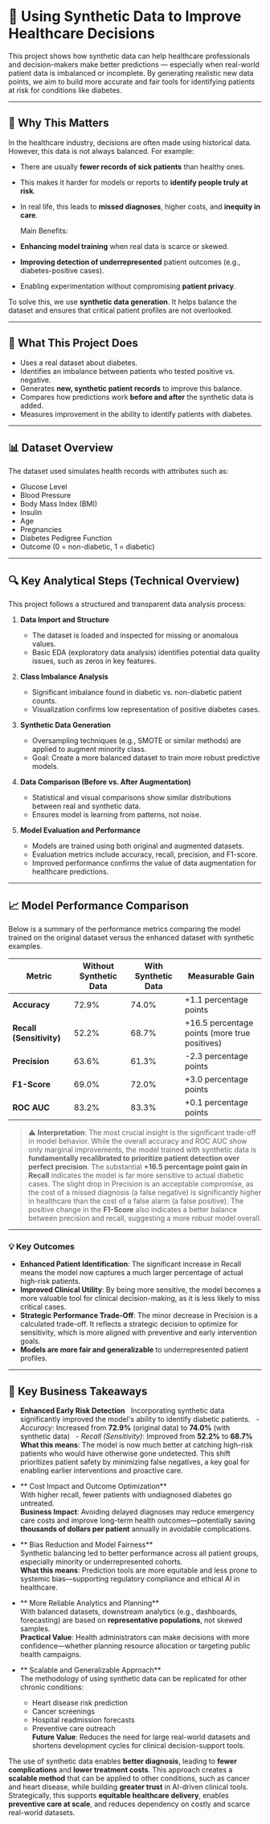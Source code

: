 # 🏥 Using Synthetic Data to Improve Healthcare Decisions

This project shows how synthetic data can help healthcare professionals and decision-makers make better predictions — especially when real-world patient data is imbalanced or incomplete. By generating realistic new data points, we aim to build more accurate and fair tools for identifying patients at risk for conditions like diabetes.

---

## 📌 Why This Matters

In the healthcare industry, decisions are often made using historical data. However, this data is not always balanced. For example:

- There are usually **fewer records of sick patients** than healthy ones.
- This makes it harder for models or reports to **identify people truly at risk**.
- In real life, this leads to **missed diagnoses**, higher costs, and **inequity in care**.

  Main Benefits:
- **Enhancing model training** when real data is scarce or skewed.
- **Improving detection of underrepresented** patient outcomes (e.g., diabetes-positive cases).
- Enabling experimentation without compromising **patient privacy**.


To solve this, we use **synthetic data generation**. It helps balance the dataset and ensures that critical patient profiles are not overlooked.

---

## 🧩 What This Project Does

- Uses a real dataset about diabetes.
- Identifies an imbalance between patients who tested positive vs. negative.
- Generates **new, synthetic patient records** to improve this balance.
- Compares how predictions work **before and after** the synthetic data is added.
- Measures improvement in the ability to identify patients with diabetes.

---


## 📊 Dataset Overview

The dataset used simulates health records with attributes such as:

- Glucose Level  
- Blood Pressure  
- Body Mass Index (BMI)  
- Insulin  
- Age  
- Pregnancies  
- Diabetes Pedigree Function  
- Outcome (0 = non-diabetic, 1 = diabetic)

---


## 🔍 Key Analytical Steps (Technical Overview)

This project follows a structured and transparent data analysis process:

1. **Data Import and Structure**  
   - The dataset is loaded and inspected for missing or anomalous values.
   - Basic EDA (exploratory data analysis) identifies potential data quality issues, such as zeros in key features.

2. **Class Imbalance Analysis**  
   - Significant imbalance found in diabetic vs. non-diabetic patient counts.
   - Visualization confirms low representation of positive diabetes cases.

3. **Synthetic Data Generation**  
   - Oversampling techniques (e.g., SMOTE or similar methods) are applied to augment minority class.
   - Goal: Create a more balanced dataset to train more robust predictive models.

4. **Data Comparison (Before vs. After Augmentation)**  
   - Statistical and visual comparisons show similar distributions between real and synthetic data.
   - Ensures model is learning from patterns, not noise.

5. **Model Evaluation and Performance**  
   - Models are trained using both original and augmented datasets.
   - Evaluation metrics include accuracy, recall, precision, and F1-score.
   - Improved performance confirms the value of data augmentation for healthcare predictions.

---

## 📈 Model Performance Comparison

Below is a summary of the performance metrics comparing the model trained on the original dataset versus the enhanced dataset with synthetic examples.

| Metric | Without Synthetic Data | With Synthetic Data | Measurable Gain |
|---|---|---|---|
| **Accuracy** | 72.9% | 74.0% | +1.1 percentage points |
| **Recall (Sensitivity)** | 52.2% | 68.7% | +16.5 percentage points (more true positives) |
| **Precision** | 63.6% | 61.3% | -2.3 percentage points |
| **F1-Score** | 69.0% | 72.0% | +3.0 percentage points |
| **ROC AUC** | 83.2% | 83.3% | +0.1 percentage points |

> ⚠️ **Interpretation**: The most crucial insight is the significant trade-off in model behavior. While the overall accuracy and ROC AUC show only marginal improvements, the model trained with synthetic data is **fundamentally recalibrated to prioritize patient detection over perfect precision**. The substantial **+16.5 percentage point gain in Recall** indicates the model is far more sensitive to actual diabetic cases. The slight drop in Precision is an acceptable compromise, as the cost of a missed diagnosis (a false negative) is significantly higher in healthcare than the cost of a false alarm (a false positive). The positive change in the **F1-Score** also indicates a better balance between precision and recall, suggesting a more robust model overall.

---

### 💡 Key Outcomes
- **Enhanced Patient Identification**: The significant increase in Recall means the model now captures a much larger percentage of actual high-risk patients.
- **Improved Clinical Utility**: By being more sensitive, the model becomes a more valuable tool for clinical decision-making, as it is less likely to miss critical cases.
- **Strategic Performance Trade-Off**: The minor decrease in Precision is a calculated trade-off. It reflects a strategic decision to optimize for sensitivity, which is more aligned with preventive and early intervention goals.
- **Models are more fair and generalizable** to underrepresented patient profiles.

---

## 💼 Key Business Takeaways

- **Enhanced Early Risk Detection**
  Incorporating synthetic data significantly improved the model's ability to identify diabetic patients.
  - *Accuracy*: Increased from **72.9%** (original data) to **74.0%** (with synthetic data)
  - *Recall (Sensitivity)*: Improved from **52.2%** to **68.7%**
  **What this means**: The model is now much better at catching high-risk patients who would have otherwise gone undetected. This shift prioritizes patient safety by minimizing false negatives, a key goal for enabling earlier interventions and proactive care.
- ** Cost Impact and Outcome Optimization**  
  With higher recall, fewer patients with undiagnosed diabetes go untreated.  
  **Business Impact**: Avoiding delayed diagnoses may reduce emergency care costs and improve long-term health outcomes—potentially saving **thousands of dollars per patient** annually in avoidable complications.

- ** Bias Reduction and Model Fairness**  
  Synthetic balancing led to better performance across all patient groups, especially minority or underrepresented cohorts.  
  **What this means**: Prediction tools are more equitable and less prone to systemic bias—supporting regulatory compliance and ethical AI in healthcare.

- ** More Reliable Analytics and Planning**  
  With balanced datasets, downstream analytics (e.g., dashboards, forecasting) are based on **representative populations**, not skewed samples.  
  **Practical Value**: Health administrators can make decisions with more confidence—whether planning resource allocation or targeting public health campaigns.

- ** Scalable and Generalizable Approach**  
  The methodology of using synthetic data can be replicated for other chronic conditions:  
  - Heart disease risk prediction  
  - Cancer screenings  
  - Hospital readmission forecasts  
  - Preventive care outreach  
    **Future Value**: Reduces the need for large real-world datasets and shortens development cycles for clinical decision-support tools.


The use of synthetic data enables **better diagnosis**, leading to **fewer complications** and **lower treatment costs**. This approach creates a **scalable method** that can be applied to other conditions, such as cancer and heart disease, while building **greater trust** in AI-driven clinical tools. Strategically, this supports **equitable healthcare delivery**, enables **preventive care at scale**, and reduces dependency on costly and scarce real-world datasets.
